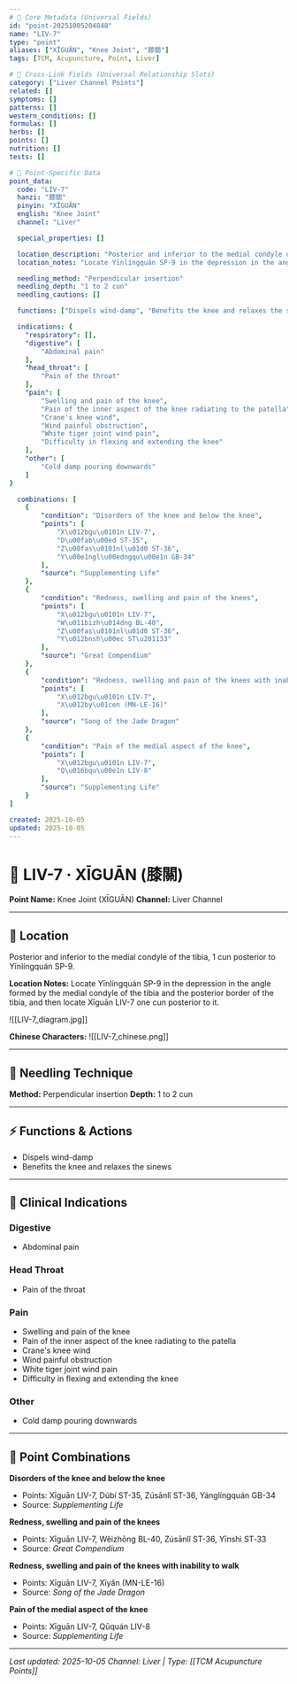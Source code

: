 ```yaml
---
# 🔹 Core Metadata (Universal Fields)
id: "point-20251005204848"
name: "LIV-7"
type: "point"
aliases: ["XĪGUĀN", "Knee Joint", "膝關"]
tags: [TCM, Acupuncture, Point, Liver]

# 🔹 Cross-Link Fields (Universal Relationship Slots)
category: ["Liver Channel Points"]
related: []
symptoms: []
patterns: []
western_conditions: []
formulas: []
herbs: []
points: []
nutrition: []
tests: []

# 🔹 Point-Specific Data
point_data:
  code: "LIV-7"
  hanzi: "膝關"
  pinyin: "XĪGUĀN"
  english: "Knee Joint"
  channel: "Liver"

  special_properties: []

  location_description: "Posterior and inferior to the medial condyle of the tibia, 1 cun posterior to Yīnlíngquán SP-9."
  location_notes: "Locate Yīnlíngquán SP-9 in the depression in the angle formed by the medial condyle of the tibia and the posterior border of the tibia, and then locate Xīguān LIV-7 one cun posterior to it."

  needling_method: "Perpendicular insertion"
  needling_depth: "1 to 2 cun"
  needling_cautions: []

  functions: ["Dispels wind-damp", "Benefits the knee and relaxes the sinews"]

  indications: {
    "respiratory": [],
    "digestive": [
        "Abdominal pain"
    ],
    "head_throat": [
        "Pain of the throat"
    ],
    "pain": [
        "Swelling and pain of the knee",
        "Pain of the inner aspect of the knee radiating to the patella",
        "Crane's knee wind",
        "Wind painful obstruction",
        "White tiger joint wind pain",
        "Difficulty in flexing and extending the knee"
    ],
    "other": [
        "Cold damp pouring downwards"
    ]
}

  combinations: [
    {
        "condition": "Disorders of the knee and below the knee",
        "points": [
            "X\u012bgu\u0101n LIV-7",
            "D\u00fab\u00ed ST-35",
            "Z\u00fas\u0101nl\u01d0 ST-36",
            "Y\u00e1ngl\u00edngqu\u00e1n GB-34"
        ],
        "source": "Supplementing Life"
    },
    {
        "condition": "Redness, swelling and pain of the knees",
        "points": [
            "X\u012bgu\u0101n LIV-7",
            "W\u011bizh\u014dng BL-40",
            "Z\u00fas\u0101nl\u01d0 ST-36",
            "Y\u012bnsh\u00ec ST\u201133"
        ],
        "source": "Great Compendium"
    },
    {
        "condition": "Redness, swelling and pain of the knees with inability to walk",
        "points": [
            "X\u012bgu\u0101n LIV-7",
            "X\u012by\u01cen (MN-LE-16)"
        ],
        "source": "Song of the Jade Dragon"
    },
    {
        "condition": "Pain of the medial aspect of the knee",
        "points": [
            "X\u012bgu\u0101n LIV-7",
            "Q\u016bqu\u00e1n LIV-8"
        ],
        "source": "Supplementing Life"
    }
]

created: 2025-10-05
updated: 2025-10-05
---
```


# 📍 LIV-7 · XĪGUĀN (膝關)

**Point Name:** Knee Joint (XĪGUĀN)
**Channel:** Liver Channel

---

## 📍 Location

Posterior and inferior to the medial condyle of the tibia, 1 cun posterior to Yīnlíngquán SP-9.

**Location Notes:**
Locate Yīnlíngquán SP-9 in the depression in the angle formed by the medial condyle of the tibia and the posterior border of the tibia, and then locate Xīguān LIV-7 one cun posterior to it.

![[LIV-7_diagram.jpg]]

**Chinese Characters:** ![[LIV-7_chinese.png]]

---

## 🔧 Needling Technique

**Method:** Perpendicular insertion
**Depth:** 1 to 2 cun

---

## ⚡ Functions & Actions
- Dispels wind-damp
- Benefits the knee and relaxes the sinews

---

## 🎯 Clinical Indications

### Digestive
- Abdominal pain

### Head Throat
- Pain of the throat

### Pain
- Swelling and pain of the knee
- Pain of the inner aspect of the knee radiating to the patella
- Crane's knee wind
- Wind painful obstruction
- White tiger joint wind pain
- Difficulty in flexing and extending the knee

### Other
- Cold damp pouring downwards

---

## 🔗 Point Combinations

**Disorders of the knee and below the knee**
- Points: Xīguān LIV-7, Dúbí ST-35, Zúsānlǐ ST-36, Yánglíngquán GB-34
- Source: *Supplementing Life*

**Redness, swelling and pain of the knees**
- Points: Xīguān LIV-7, Wěizhōng BL-40, Zúsānlǐ ST-36, Yīnshì ST‑33
- Source: *Great Compendium*

**Redness, swelling and pain of the knees with inability to walk**
- Points: Xīguān LIV-7, Xīyǎn (MN-LE-16)
- Source: *Song of the Jade Dragon*

**Pain of the medial aspect of the knee**
- Points: Xīguān LIV-7, Qūquán LIV-8
- Source: *Supplementing Life*

---

*Last updated: 2025-10-05*
*Channel: Liver | Type: [[TCM Acupuncture Points]]*
